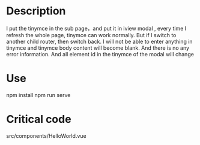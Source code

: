 # Description

I put the tinymce in the sub page，and put it in iview modal , every time I refresh the whole page, tinymce can work normally.
But if I switch to another child router, then switch back. I will not be able to enter anything in tinymce and tinymce body content will become blank.
And there is no any error information.
And all element id in the tinymce of the modal will change

# Use
npm install
npm run serve

# Critical code
src/components/HelloWorld.vue
